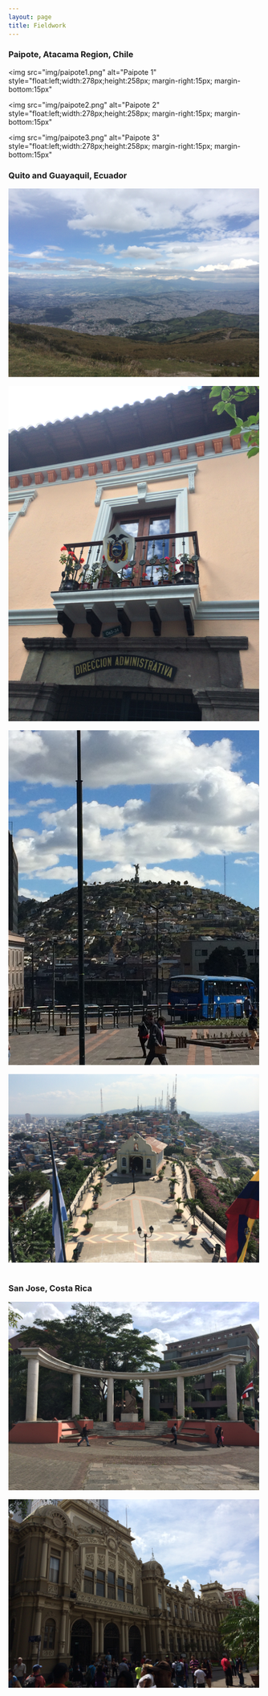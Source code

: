 ```yaml
---
layout: page
title: Fieldwork
---
```


### Paipote, Atacama Region, Chile

<img src="img/paipote1.png" alt="Paipote 1" style="float:left;width:278px;height:258px; margin-right:15px; margin-bottom:15px"

<img src="img/paipote2.png" alt="Paipote 2" style="float:left;width:278px;height:258px; margin-right:15px; margin-bottom:15px"

<img src="img/paipote3.png" alt="Paipote 3" style="float:left;width:278px;height:258px; margin-right:15px; margin-bottom:15px"

### Quito and Guayaquil, Ecuador 

  <img src="img/quito1.jpg" alt="Quito 1" style="float:center;width:500px;500:258px; margin-right:15px; margin-bottom:15px">

<img src="img/quito2.jpg" alt="Quito 2" style="float:center;width:500px;500:258px; margin-right:15px; margin-bottom:15px">

<img src="img/quito3.jpg" alt="Quito 3" style="float:center;width:500px;500:258px; margin-right:15px; margin-bottom:15px">

<img src="img/guayaquil1.jpg" alt="Guayaquil 1" style="float:center;width:500px;500:258px; margin-right:15px; margin-bottom:15px">

### San Jose, Costa Rica 

<img src="img/sanjose1.jpg" alt="San Jose 1" style="float:center;width:500px;500:258px; margin-right:15px; margin-bottom:15px">

<img src="img/sanjose2.jpg" alt="San Jose 2" style="float:center;width:500px;500:258px; margin-right:15px; margin-bottom:15px">